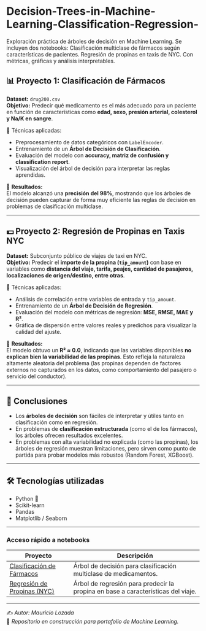 # Decision-Trees-in-Machine-Learning-Classification-Regression-
Exploración práctica de árboles de decisión en Machine Learning. Se incluyen dos notebooks:  Clasificación multiclase de fármacos según características de pacientes.  Regresión de propinas en taxis de NYC. Con métricas, gráficas y análisis interpretables.

## 📊 Proyecto 1: Clasificación de Fármacos  

**Dataset:** `drug200.csv`  
**Objetivo:** Predecir qué medicamento es el más adecuado para un paciente en función de características como **edad, sexo, presión arterial, colesterol y Na/K en sangre**.  

🔹 Técnicas aplicadas:  
- Preprocesamiento de datos categóricos con `LabelEncoder`.  
- Entrenamiento de un **Árbol de Decisión de Clasificación**.  
- Evaluación del modelo con **accuracy, matriz de confusión y classification report**.  
- Visualización del árbol de decisión para interpretar las reglas aprendidas.  

📌 **Resultados:**  
El modelo alcanzó una **precisión del 98%**, mostrando que los árboles de decisión pueden capturar de forma muy eficiente las reglas de decisión en problemas de clasificación multiclase.  

---

## 💵 Proyecto 2: Regresión de Propinas en Taxis NYC  

**Dataset:** Subconjunto público de viajes de taxi en NYC.  
**Objetivo:** Predecir el **importe de la propina (`tip_amount`)** con base en variables como **distancia del viaje, tarifa, peajes, cantidad de pasajeros, localizaciones de origen/destino, entre otras**.  

🔹 Técnicas aplicadas:  
- Análisis de correlación entre variables de entrada y `tip_amount`.  
- Entrenamiento de un **Árbol de Decisión de Regresión**.  
- Evaluación del modelo con métricas de regresión: **MSE, RMSE, MAE y R²**.  
- Gráfica de dispersión entre valores reales y predichos para visualizar la calidad del ajuste.  

📌 **Resultados:**  
El modelo obtuvo un **R² ≈ 0.0**, indicando que las variables disponibles **no explican bien la variabilidad de las propinas**. Esto refleja la naturaleza altamente aleatoria del problema (las propinas dependen de factores externos no capturados en los datos, como comportamiento del pasajero o servicio del conductor).  

---

## 🚀 Conclusiones  

- Los **árboles de decisión** son fáciles de interpretar y útiles tanto en clasificación como en regresión.  
- En problemas de **clasificación estructurada** (como el de los fármacos), los árboles ofrecen resultados excelentes.  
- En problemas con alta variabilidad no explicada (como las propinas), los árboles de regresión muestran limitaciones, pero sirven como punto de partida para probar modelos más robustos (Random Forest, XGBoost).  

---

## 🛠️ Tecnologías utilizadas  

- Python 🐍  
- Scikit-learn  
- Pandas  
- Matplotlib / Seaborn  

---
###  Acceso rápido a notebooks
| Proyecto | Descripción |
|----------|-------------|
| [Clasificación de Fármacos](./Decision_drugTree_.ipynb) | Árbol de decisión para clasificación multiclase de medicamentos. |
| [Regresión de Propinas (NYC)](./Decision_taxiTree.ipynb) | Árbol de regresión para predecir la propina en base a características del viaje. |

---


✍️ *Autor: Mauricio Lozada*  
📌 *Repositorio en construcción para portafolio de Machine Learning.*
